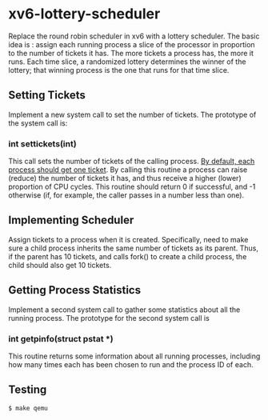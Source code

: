 # xv6-lottery-scheduler
Replace the round robin scheduler in xv6 with a lottery scheduler.
The basic idea is : assign each running process a slice of the processor in proportion to the number of tickets it has. The more tickets a process has, the more it runs. Each time slice, a randomized lottery determines the winner of the lottery; that winning process is the one that runs for that time slice.
## Setting Tickets
Implement a new system call to set the number of tickets. The prototype of the system call is:
### int settickets(int)
This call sets the number of tickets of the calling process. <ins>By default, each process should get one ticket</ins>. By calling this routine a process can raise (reduce) the number of tickets it has, and thus receive a higher (lower) proportion of CPU cycles. This routine should return 0 if successful, and -1 otherwise (if, for example, the caller passes in a number less than one).
## Implementing Scheduler
Assign tickets to a process when it is created. Specifically, need to make sure a child process inherits the same number of tickets as its parent. Thus, if the parent has 10 tickets, and calls fork() to create a child process, the child should also get 10 tickets.
## Getting Process Statistics
Implement a second system call to gather some statistics about all the running process. The prototype for the second system call is 
### int getpinfo(struct pstat *) 
This routine returns some information about all running processes, including how many times each has been chosen to run and the process ID of each.
## Testing
```bash
$ make qemu
